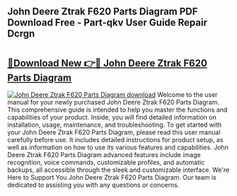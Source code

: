 ## John Deere Ztrak F620 Parts Diagram PDF Download Free - Part-qkv User Guide Repair Dcrgn

# <h2><a href="http://dflwwsd.blite.top/?on=John+Deere+Ztrak+F620+Parts+Diagram">🔗Download New 👉🔴 John Deere Ztrak F620 Parts Diagram</a></h2>

[![John Deere Ztrak F620 Parts Diagram download](https://i.imgur.com/lujVjoI.png)](http://dflwwsd.blite.top/?on=John+Deere+Ztrak+F620+Parts+Diagram)
Welcome to the user manual for your newly purchased John Deere Ztrak F620 Parts Diagram. This comprehensive guide is intended to help you master the functions and capabilities of your product. Inside, you will find detailed information on installation, usage, maintenance, and troubleshooting. To get started with your John Deere Ztrak F620 Parts Diagram, please read this user manual carefully before use. It includes detailed instructions for product setup, as well as information on how to use its various features and capabilities. John Deere Ztrak F620 Parts Diagram advanced features include image recognition, voice commands, customizable profiles, and automatic backups, all accessible through the sleek and customizable interface. We're Here to Support You John Deere Ztrak F620 Parts Diagram. Our team is dedicated to assisting you with any questions or concerns.
